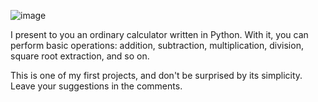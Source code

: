 ![image](https://github.com/user-attachments/assets/1fa900c6-c9a0-4d99-a4ec-81f7b6d04878)

I present to you an ordinary calculator written in Python. With it, you can perform basic operations: addition, subtraction, multiplication, division, square root extraction, and so on.

This is one of my first projects, and don't be surprised by its simplicity. Leave your suggestions in the comments.
